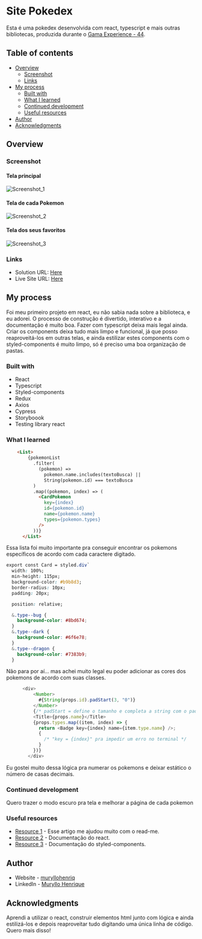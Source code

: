 # Site Pokedex

Esta é uma pokedex desenvolvida com react, typescript e mais outras bibliotecas, produzida durante o [Gama Experience - 44](https://gama.academy).

## Table of contents

- [Overview](#overview)
  - [Screenshot](#screenshot)
  - [Links](#links)
- [My process](#my-process)
  - [Built with](#built-with)
  - [What I learned](#what-i-learned)
  - [Continued development](#continued-development)
  - [Useful resources](#useful-resources)
- [Author](#author)
- [Acknowledgments](#acknowledgments)

## Overview

### Screenshot

#### Tela principal
![Screenshot_1](https://user-images.githubusercontent.com/105292489/202736124-a5da8349-39dc-41ab-bace-3818f584ccea.jpg)
#### Tela de cada Pokemon
![Screenshot_2](https://user-images.githubusercontent.com/105292489/202736131-42eecaad-2895-412e-92df-c511f33a4e98.jpg)
#### Tela dos seus favoritos
![Screenshot_3](https://user-images.githubusercontent.com/105292489/202736133-248345c1-e640-4c44-9252-38c88838786a.jpg)

### Links

- Solution URL: [Here](https://github.com/muryllohenriq/Pokedex)
- Live Site URL: [Here](https://pokedex-gamma-pearl.vercel.app)

## My process

Foi meu primeiro projeto em react, eu não sabia nada sobre a biblioteca, e eu adorei. O processo de construção é divertido, interativo e a documentação é muito boa. Fazer com typescript deixa mais legal ainda. Criar os components deixa tudo mais limpo e funcional, já que posso reaproveitá-los em outras telas, e ainda estilizar estes components com o styled-components é muito limpo, só é preciso uma boa organização de pastas.

### Built with

- React
- Typescript
- Styled-components
- Redux
- Axios
- Cypress
- Storyboook
- Testing library react

### What I learned

```html
    <List>
        {pokemonList
          .filter(
            (pokemon) =>
              pokemon.name.includes(textoBusca) ||
              String(pokemon.id) === textoBusca
          )
          .map((pokemon, index) => (
            <CardPokemon
              key={index}
              id={pokemon.id}
              name={pokemon.name}
              types={pokemon.types}
            />
          ))}
      </List>
```
Essa lista foi muito importante pra conseguir encontrar os pokemons específicos de acordo com cada caractere digitado.
```css
export const Card = styled.div`
  width: 100%;
  min-height: 115px;
  background-color: #b9b8d3;
  border-radius: 10px;
  padding: 20px;

  position: relative;

  &.type--bug {
    background-color: #8bd674;
  }
  &.type--dark {
    background-color: #6f6e78;
  }
  &.type--dragon {
    background-color: #7383b9;
  }
```
Não para por aí... mas achei muito legal eu poder adicionar as cores dos pokemons de acordo com suas classes.
```js
      <div>
          <Number>
            #{String(props.id).padStart(3, "0")}
          </Number>
          {/* padStart = define o tamanho e completa a string com o padrão proposto, no caso "0" */}
          <Title>{props.name}</Title>
          {props.types.map((item, index) => {
            return <Badge key={index} name={item.type.name} />;
            {
              /* "key = {index}" pra impedir um erro no terminal */
            }
          })}
        </div>
```
Eu gostei muito dessa lógica pra numerar os pokemons e deixar estático o número de casas decimais.
### Continued development

Quero trazer o modo escuro pra tela e melhorar a página de cada pokemon

### Useful resources

- [Resource 1](https://www.markdownguide.org) - Esse artigo me ajudou muito com o read-me.
- [Resource 2](https://pt-br.reactjs.org/docs/getting-started.html) - Documentação do react.
- [Resource 3](https://styled-components.com/docs) - Documentação do styled-components.

## Author

- Website - [muryllohenriq](https://github.com/muryllohenriq)
- LinkedIn - [Muryllo Henrique](https://www.linkedin.com/in/muryllohenrique/)

## Acknowledgments

Aprendi a utilizar o react, construir elementos html junto com lógica e ainda estilizá-los e depois reaproveitar tudo digitando uma única linha de código. Quero mais disso!

